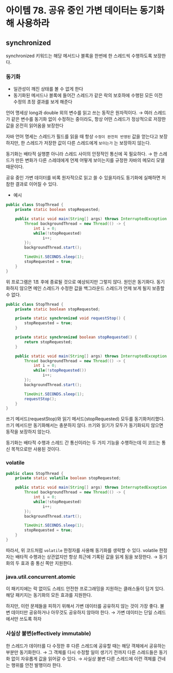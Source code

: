 # 아이템 78. 공유 중인 가변 데이터는 동기화해 사용하라

## synchronized

synchronized 키워드는 해당 메서드나 블록을 한번에 한 스레드씩 수행하도록 보장한다.

### 동기화

- 일관성이 깨진 상태를 볼 수 없게 한다
- 동기화된 메서드나 블록에 들어간 스레드가 같은 락의 보호하에 수행된 모든 이전 수정의 초정 결과를 보게 해준다

언어 명세상 long과 double 외의 변수를 읽고 쓰는 동작은 원자적이다.
→ 여러 스레드가 같은 변수를 동기화 없이 수정하는 중이라도, 항상 어떤 스레드가 정상적으로 저장한 값을 온전히 읽어옴을 보장한다

자바 언어 명세는 스레드가 필드를 읽을 때 항상 `수정이 완전히 반영된` 값을 얻는다고 보장하지만, 한 스레드가 저장한 값이 다른 스레드에게 `보이는가` 는 보장하지 않는다.

동기화는 배타적 실행뿐 아니라 스레드 사이의 안정적인 통신에 꼭 필요하다.
→ 한 스레드가 만든 변화가 다른 스레데에게 언제 어떻게 보이는지를 규정한 자바의 메모리 모델 때문이다.

공유 중인 가변 데이터를 비록 원자적으로 읽고 쓸 수 있을지라도 동기화에 실패하면 처참한 결과로 이어질 수 있다.

- 예시

```java
public class StopThread {
    private static boolean stopRequested;

    public static void main(String[] args) throws InterruptedException {
        Thread backgroundThread = new Thread(() -> {
            int i = 0;
            while(!stopRequested)
                i++;
        });
        backgroundThread.start();

        TimeUnit.SECONDS.sleep(1);
        stopRequested = true;
    }
}
```

위 프로그램은 1초 후에 종료될 것으로 예상되지만 그렇지 않다.
원인은 동기화다.
동기화하지 않으면 메인 스레드가 수정한 값을 백그라운드 스레드가 언제 보게 될지 보증할 수 없다.

```java
public class StopThread {
    private static boolean stopRequested;

    private static synchronized void requestStop() {
        stopRequested = true;
    }

    private static synchronized boolean stopRequested() {
        return stopRequested;
    }

    public static void main(String[] args) throws InterruptedException {
        Thread backgroundThread = new Thread(() -> {
            int i = 0;
            while(!stopRequested())
                i++;
        });
        backgroundThread.start();

        TimeUnit.SECONDS.sleep(1);
        requestStop();
    }
}
```

쓰기 메서드(requestStop)와 읽기 메서드(stopRequested) 모두를 동기화처리했다.
쓰기 메서드만 동기화해서는 충분하지 않다.
쓰기와 읽기가 모두가 동기화되지 않으면 동작을 보장하지 않는다.

동기화는 배타적 수행과 스레드 간 통신이라는 두 가지 기능을 수행하는데 이 코드는 통신 목적으로만 사용된 것이다.

### volatile

```java
public class StopThread {
    private static volatile boolean stopRequested;

    public static void main(String[] args) throws InterruptedException {
        Thread backgroundThread = new Thread(() -> {
            int i = 0;
            while(!stopRequested)
                i++;
        });
        backgroundThread.start();

        TimeUnit.SECONDS.sleep(1);
        stopRequested = true;
    }
}
```

따라서, 위 코드처럼 `volatile` 한정자를 사용해 동기화를 생락할 수 있다.
volatile 한정자는 배타적 수행과는 상관없지만 항상 최근에 기록된 값을 읽게 됨을 보장한다.
→ 동기화의 두 효과 중 통신 쪽만 지원한다.

### java.util.concurrent.atomic

이 패키지에는 락 없이도 스레드 안전한 프로그래밍을 지원하는 클래스들이 담겨 있다.
해당 패키지는 동기화의 모든 효과를 지원한다.

하지만, 이런 문제들을 피하기 위해서 가변 데이터를 공유하지 않는 것이 가장 좋다.
불변 데이터만 공유하거나 아무것도 공유하지 않아야 한다.
→ 가변 데이터는 단일 스레드에서만 쓰도록 하자

### 사실상 불변(effectively immutable)

한 스레드가 데이터를 다 수정한 후 다른 스레드에 공유할 때는 해당 객체에서 공유하는 부분만 동기화한다.
→ 그 객체를 다시 수정할 일이 생기기 전까지 다른 스레드들은 동기화 없이 자유롭게 값을 읽어갈 수 있다.
→ 사실상 불변
다른 스레드에 이런 객체를 건네는 행위를 안전 발행이라 한다.
